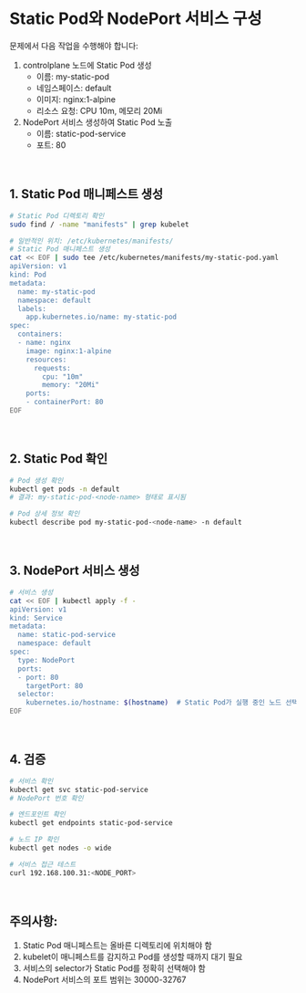 # Static Pod와 NodePort 서비스 구성

문제에서 다음 작업을 수행해야 합니다:
1. controlplane 노드에 Static Pod 생성
   - 이름: my-static-pod
   - 네임스페이스: default
   - 이미지: nginx:1-alpine
   - 리소스 요청: CPU 10m, 메모리 20Mi
2. NodePort 서비스 생성하여 Static Pod 노출
   - 이름: static-pod-service
   - 포트: 80

<br/>

## 1. Static Pod 매니페스트 생성
```bash
# Static Pod 디렉토리 확인
sudo find / -name "manifests" | grep kubelet

# 일반적인 위치: /etc/kubernetes/manifests/
# Static Pod 매니페스트 생성
cat << EOF | sudo tee /etc/kubernetes/manifests/my-static-pod.yaml
apiVersion: v1
kind: Pod
metadata:
  name: my-static-pod
  namespace: default
  labels:
    app.kubernetes.io/name: my-static-pod
spec:
  containers:
  - name: nginx
    image: nginx:1-alpine
    resources:
      requests:
        cpu: "10m"
        memory: "20Mi"
    ports:
    - containerPort: 80
EOF
```

<br/>

## 2. Static Pod 확인
```bash
# Pod 생성 확인
kubectl get pods -n default
# 결과: my-static-pod-<node-name> 형태로 표시됨

# Pod 상세 정보 확인
kubectl describe pod my-static-pod-<node-name> -n default
```

<br/>

## 3. NodePort 서비스 생성
```bash
# 서비스 생성
cat << EOF | kubectl apply -f -
apiVersion: v1
kind: Service
metadata:
  name: static-pod-service
  namespace: default
spec:
  type: NodePort
  ports:
  - port: 80
    targetPort: 80
  selector:
    kubernetes.io/hostname: $(hostname)  # Static Pod가 실행 중인 노드 선택
EOF
```

<br/>

## 4. 검증
```bash
# 서비스 확인
kubectl get svc static-pod-service
# NodePort 번호 확인

# 엔드포인트 확인
kubectl get endpoints static-pod-service

# 노드 IP 확인
kubectl get nodes -o wide

# 서비스 접근 테스트
curl 192.168.100.31:<NODE_PORT>
```

<br/>

## 주의사항:
1. Static Pod 매니페스트는 올바른 디렉토리에 위치해야 함
2. kubelet이 매니페스트를 감지하고 Pod를 생성할 때까지 대기 필요
3. 서비스의 selector가 Static Pod를 정확히 선택해야 함
4. NodePort 서비스의 포트 범위는 30000-32767
